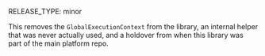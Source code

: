 RELEASE_TYPE: minor

This removes the `GlobalExecutionContext` from the library, an internal helper
that was never actually used, and a holdover from when this library was
part of the main platform repo.
